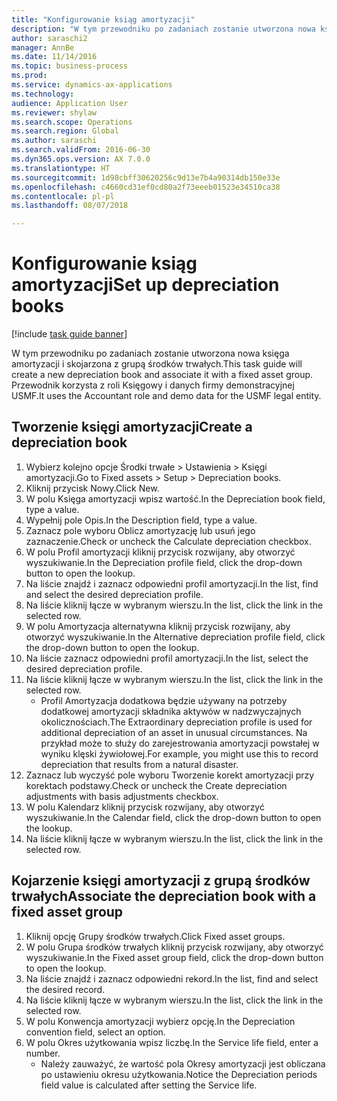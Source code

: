 ```yaml
--- 
title: "Konfigurowanie ksiąg amortyzacji"
description: "W tym przewodniku po zadaniach zostanie utworzona nowa księga amortyzacji i skojarzona z grupą środków trwałych."
author: saraschi2
manager: AnnBe
ms.date: 11/14/2016
ms.topic: business-process
ms.prod: 
ms.service: dynamics-ax-applications
ms.technology: 
audience: Application User
ms.reviewer: shylaw
ms.search.scope: Operations
ms.search.region: Global
ms.author: saraschi
ms.search.validFrom: 2016-06-30
ms.dyn365.ops.version: AX 7.0.0
ms.translationtype: HT
ms.sourcegitcommit: 1d98cbff30620256c9d13e7b4a90314db150e33e
ms.openlocfilehash: c4660cd31ef0cd80a2f73eeeb01523e34510ca38
ms.contentlocale: pl-pl
ms.lasthandoff: 08/07/2018

---
```


# <a name="set-up-depreciation-books"></a><span data-ttu-id="4451c-103">Konfigurowanie ksiąg amortyzacji</span><span class="sxs-lookup"><span data-stu-id="4451c-103">Set up depreciation books</span></span> 

[!include [task guide banner](../../includes/task-guide-banner.md)]

<span data-ttu-id="4451c-104">W tym przewodniku po zadaniach zostanie utworzona nowa księga amortyzacji i skojarzona z grupą środków trwałych.</span><span class="sxs-lookup"><span data-stu-id="4451c-104">This task guide will create a new depreciation book and associate it with a fixed asset group.</span></span>  <span data-ttu-id="4451c-105">Przewodnik korzysta z roli Księgowy i danych firmy demonstracyjnej USMF.</span><span class="sxs-lookup"><span data-stu-id="4451c-105">It uses the Accountant role and demo data for the USMF legal entity.</span></span>


## <a name="create-a-depreciation-book"></a><span data-ttu-id="4451c-106">Tworzenie księgi amortyzacji</span><span class="sxs-lookup"><span data-stu-id="4451c-106">Create a depreciation book</span></span>
1. <span data-ttu-id="4451c-107">Wybierz kolejno opcje Środki trwałe > Ustawienia > Księgi amortyzacji.</span><span class="sxs-lookup"><span data-stu-id="4451c-107">Go to Fixed assets > Setup > Depreciation books.</span></span>
2. <span data-ttu-id="4451c-108">Kliknij przycisk Nowy.</span><span class="sxs-lookup"><span data-stu-id="4451c-108">Click New.</span></span>
3. <span data-ttu-id="4451c-109">W polu Księga amortyzacji wpisz wartość.</span><span class="sxs-lookup"><span data-stu-id="4451c-109">In the Depreciation book field, type a value.</span></span>
4. <span data-ttu-id="4451c-110">Wypełnij pole Opis.</span><span class="sxs-lookup"><span data-stu-id="4451c-110">In the Description field, type a value.</span></span>
5. <span data-ttu-id="4451c-111">Zaznacz pole wyboru Oblicz amortyzację lub usuń jego zaznaczenie.</span><span class="sxs-lookup"><span data-stu-id="4451c-111">Check or uncheck the Calculate depreciation checkbox.</span></span>
6. <span data-ttu-id="4451c-112">W polu Profil amortyzacji kliknij przycisk rozwijany, aby otworzyć wyszukiwanie.</span><span class="sxs-lookup"><span data-stu-id="4451c-112">In the Depreciation profile field, click the drop-down button to open the lookup.</span></span>
7. <span data-ttu-id="4451c-113">Na liście znajdź i zaznacz odpowiedni profil amortyzacji.</span><span class="sxs-lookup"><span data-stu-id="4451c-113">In the list, find and select the desired depreciation profile.</span></span>
8. <span data-ttu-id="4451c-114">Na liście kliknij łącze w wybranym wierszu.</span><span class="sxs-lookup"><span data-stu-id="4451c-114">In the list, click the link in the selected row.</span></span>
9. <span data-ttu-id="4451c-115">W polu Amortyzacja alternatywna kliknij przycisk rozwijany, aby otworzyć wyszukiwanie.</span><span class="sxs-lookup"><span data-stu-id="4451c-115">In the Alternative depreciation profile field, click the drop-down button to open the lookup.</span></span>
10. <span data-ttu-id="4451c-116">Na liście zaznacz odpowiedni profil amortyzacji.</span><span class="sxs-lookup"><span data-stu-id="4451c-116">In the list, select the desired depreciation profile.</span></span>
11. <span data-ttu-id="4451c-117">Na liście kliknij łącze w wybranym wierszu.</span><span class="sxs-lookup"><span data-stu-id="4451c-117">In the list, click the link in the selected row.</span></span>
    * <span data-ttu-id="4451c-118">Profil Amortyzacja dodatkowa będzie używany na potrzeby dodatkowej amortyzacji składnika aktywów w nadzwyczajnych okolicznościach.</span><span class="sxs-lookup"><span data-stu-id="4451c-118">The Extraordinary depreciation profile is used for additional depreciation of an asset in unusual circumstances.</span></span> <span data-ttu-id="4451c-119">Na przykład może to służy do zarejestrowania amortyzacji powstałej w wyniku klęski żywiołowej.</span><span class="sxs-lookup"><span data-stu-id="4451c-119">For example, you might use this to record depreciation that results from a natural disaster.</span></span>  
12. <span data-ttu-id="4451c-120">Zaznacz lub wyczyść pole wyboru Tworzenie korekt amortyzacji przy korektach podstawy.</span><span class="sxs-lookup"><span data-stu-id="4451c-120">Check or uncheck the Create depreciation adjustments with basis adjustments checkbox.</span></span>
13. <span data-ttu-id="4451c-121">W polu Kalendarz kliknij przycisk rozwijany, aby otworzyć wyszukiwanie.</span><span class="sxs-lookup"><span data-stu-id="4451c-121">In the Calendar field, click the drop-down button to open the lookup.</span></span>
14. <span data-ttu-id="4451c-122">Na liście kliknij łącze w wybranym wierszu.</span><span class="sxs-lookup"><span data-stu-id="4451c-122">In the list, click the link in the selected row.</span></span>

## <a name="associate-the-depreciation-book-with-a-fixed-asset-group"></a><span data-ttu-id="4451c-123">Kojarzenie księgi amortyzacji z grupą środków trwałych</span><span class="sxs-lookup"><span data-stu-id="4451c-123">Associate the depreciation book with a fixed asset group</span></span>
1. <span data-ttu-id="4451c-124">Kliknij opcję Grupy środków trwałych.</span><span class="sxs-lookup"><span data-stu-id="4451c-124">Click Fixed asset groups.</span></span>
2. <span data-ttu-id="4451c-125">W polu Grupa środków trwałych kliknij przycisk rozwijany, aby otworzyć wyszukiwanie.</span><span class="sxs-lookup"><span data-stu-id="4451c-125">In the Fixed asset group field, click the drop-down button to open the lookup.</span></span>
3. <span data-ttu-id="4451c-126">Na liście znajdź i zaznacz odpowiedni rekord.</span><span class="sxs-lookup"><span data-stu-id="4451c-126">In the list, find and select the desired record.</span></span>
4. <span data-ttu-id="4451c-127">Na liście kliknij łącze w wybranym wierszu.</span><span class="sxs-lookup"><span data-stu-id="4451c-127">In the list, click the link in the selected row.</span></span>
5. <span data-ttu-id="4451c-128">W polu Konwencja amortyzacji wybierz opcję.</span><span class="sxs-lookup"><span data-stu-id="4451c-128">In the Depreciation convention field, select an option.</span></span>
6. <span data-ttu-id="4451c-129">W polu Okres użytkowania wpisz liczbę.</span><span class="sxs-lookup"><span data-stu-id="4451c-129">In the Service life field, enter a number.</span></span>
    * <span data-ttu-id="4451c-130">Należy zauważyć, że wartość pola Okresy amortyzacji jest obliczana po ustawieniu okresu użytkowania.</span><span class="sxs-lookup"><span data-stu-id="4451c-130">Notice the Depreciation periods field value is calculated after setting the Service life.</span></span>  



